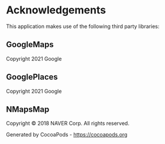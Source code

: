 # Acknowledgements
This application makes use of the following third party libraries:

## GoogleMaps

Copyright 2021 Google

## GooglePlaces

Copyright 2021 Google

## NMapsMap

Copyright © 2018 NAVER Corp.
All rights reserved.

Generated by CocoaPods - https://cocoapods.org
